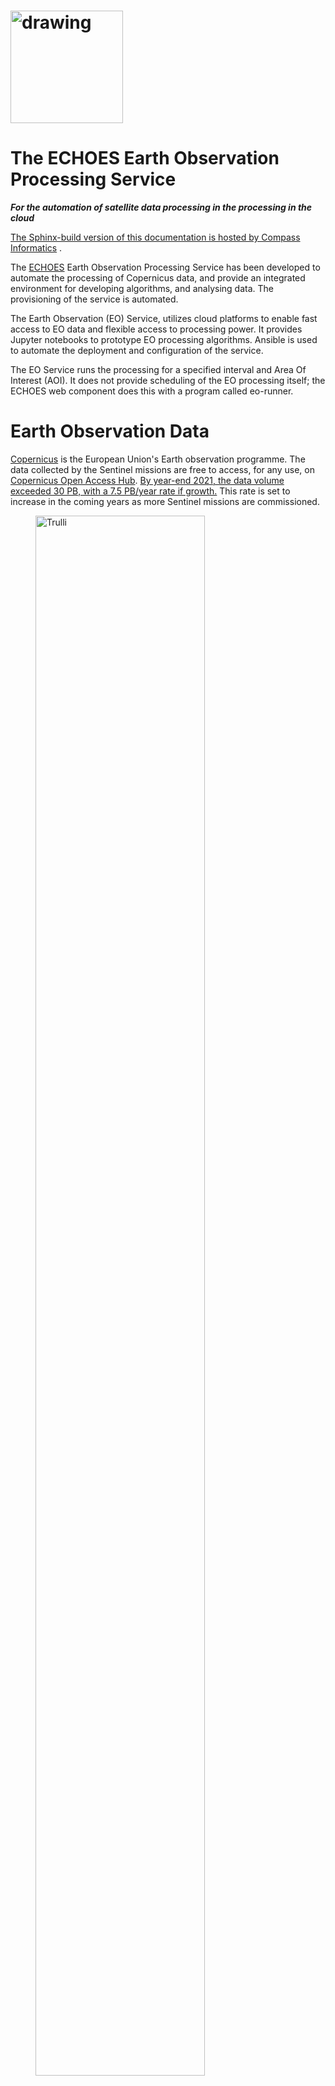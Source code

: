 <h1>
<img src="images/c19Sbkgy_400x400.png" alt="drawing" width="180"/>
</h1>

# The ECHOES Earth Observation Processing Service

***For the automation of satellite data processing in the processing in the cloud***

[The Sphinx-build version of this documentation is hosted by Compass Informatics](https://docs.compass.ie/EarthObservationDocs/)
.

The [ECHOES](https://echoesproj.eu/) Earth Observation Processing Service has been developed to automate the processing
of
Copernicus data, and provide an integrated environment for developing algorithms,
and analysing data.
The provisioning of the service is automated.

The Earth Observation (EO) Service, utilizes cloud platforms to enable fast access to EO data and flexible access to
processing power.
It provides Jupyter notebooks to prototype EO processing algorithms.
Ansible is used to automate the deployment and configuration of the service.

The EO Service runs the processing for a specified interval and Area Of Interest (AOI).
It does not provide scheduling of the EO processing itself;
the ECHOES web component does this with a program called eo-runner.

# Earth Observation Data

[Copernicus](https://www.copernicus.eu/) is the European Union's Earth observation programme.
The data collected by the Sentinel missions are free to access, for any use,
on [Copernicus Open Access Hub](https://scihub.copernicus.eu/).
[By year-end 2021, the data volume exceeded 30 PB, with a 7.5 PB/year rate if growth.](https://scihub.copernicus.eu/twiki/pub/SciHubWebPortal/AnnualReport2021/COPE-SERCO-RP-22-1312_-_Sentinel_Data_Access_Annual_Report_Y2021_merged_v1.1.pdf)
This rate is set to increase in the coming years as more Sentinel missions are commissioned.

<figure>
<a href="https://www.esa.int/ESA_Multimedia/Images/2019/05/ESA-developed_Earth_observation_missions">
<img src="images/ESA-developed_Earth_observation_missions.jpg" alt="Trulli" style="width:80%"></a>
<figcaption><b>© ESA, CC BY-SA 3.0 IGO</b> </figcaption>
</figure>

The Sentinels are a family of satellite missions, developed and launched by ESA,
which provide earth observation data as part of the Copernicus programme.
Each mission in the constellation is designed to fulfil revisit and coverage requirements.
They provide global coverage of robust and continous datasets for Copernicus services.
The data is provided free of charge,
enabling downstream (including commerical) services to be developed.

The missions carry a range of sensors, including for radar and multi-spectral imaging.
They are used for land, ocean and atmospheric monitoring.
The missions used in the ECHOES project are Sentinel-1 and -2.

## Sentinel-1

***A polar-orbiting Synthetic Aperture Radar (SAR) imaging mission, for both land and ocean monitoring.***

<figure>
<a href="https://sentinels.copernicus.eu/web/sentinel/missions/sentinel-1/overview">
<img src="images/Sentinel_1-IMG_5874-white.jpg" alt="Trulli" style="width:80%"></a>
<figcaption><b>Sentinel-1 (© ESA, CC BY-SA 3.0 IGO)</b></figcaption>
</figure>

The mission comprises two polar-orbiting satellites,
performing C-band Synthetic Aperture Radar (SAR) imaging.
Being an active instrument and operating at (cloud penetrating) C-band frequencies,
Sentinel-1 can operate data and night
and its measurements are not impacted by clouds
(as in the case for optical instruments).

Sentinel-1A was launched on 3 April 2014 and Sentinel-1B on 25 April 2016.
However, as of 2022, Sentinel-1B is non-operational, due to a power issue.
This reduces the temporal resolution of the mission by half,
until Sentinel-1C is launched.

Examples of thematic areas in which Sentinel-1 data are used are:

* monitoring land-surface for motion risks
* monitoring of surface water
* monitoring of polar sea-ice
* surveillance of the marine environment
* ship detection
* mapping for forest, water and soil management

[These KML files](https://sentinels.copernicus.eu/web/sentinel/missions/sentinel-1/observation-scenario/acquisition-segments)
provide detailed information about the planned Sentinel-1 acquisitions.
These files can be opened with Google Earth.

<figure>
<img src="images/s1_acquistions.jpg" alt="Trulli" style="width:80%">
<figcaption><b>
The Sentinel-1 acquisitions covering Europe, from 2022-11-20 12:00 AM to 2022-11-23 12:00 AM.
</b></figcaption>
</figure>

## Sentinel-2

***A polar-orbiting is a multispectral high-resolution imaging mission.***

<figure>
<a href="https://sentinels.copernicus.eu/web/sentinel/missions/sentinel-2/overview">
<img src="images/Sentinel-2_pillars.jpg" alt="Trulli" style="width:80%"></a>
<figcaption><b>
Sentinel-2 (© ESA, CC BY-SA 3.0 IGO)
</b></figcaption>
</figure>

Sentinel-2A was launched on 23 June 2015, followed by Sentinel-2B on 7 March 2017.

Examples of thematic areas in which Sentinel-1 data are used are:

* Land monitoring
* Emergency management
* Climate change
* Maritime

Sentinel-2's instrument has 13 spectral bands:
four bands at 10 m, six bands at 20 m and three bands at 60 m spatial resolution.

| Sentinel-2 Bands              | Central Wavelength (µm) | Resolution (m) |
| ----------------------------- | ----------------------- | -------------- |
| Band 1 - Coastal aerosol      | 0.443                   | 60             |
| Band 2 - Blue                 | 0.49                    | 10             |
| Band 3 - Green                | 0.56                    | 10             |
| Band 4 - Red                  | 0.665                   | 10             |
| Band 5 - Vegetation Red Edge  | 0.705                   | 20             |
| Band 6 - Vegetation Red Edge  | 0.74                    | 20             |
| Band 7 - Vegetation Red Edge  | 0.783                   | 20             |
| Band 8 - NIR                  | 0.842                   | 10             |
| Band 8A - Vegetation Red Edge | 0.865                   | 20             |
| Band 9 - Water vapour         | 0.945                   | 60             |
| Band 10 - SWIR - Cirrus       | 1.375                   | 60             |
| Band 11 - SWIR                | 1.61                    | 20             |
| Band 12 - SWIR                | 2.19                    | 20             |

Like Sentinel-1, Sentinel-2 is a polar orbiting satellite.
It has an orbital swath width of 290 km.
Each Sentinel-2 product contains data covering a tile.
Each tile is 100 km × 100 km, with a 10 km overlap.
The tile covering Copenhagen, for example, is 33UUB.
The tiles do not directly correspond to the aquisition swaths.
The following figure shows the tiles and
[swaths](https://sentinels.copernicus.eu/web/sentinel/missions/sentinel-2/acquisition-plans) overlayed:

<figure>
<img src="images/s2_swath.jpg" alt="Forest" style="width:80%">
<figcaption>
<b>The Sentinel-2 acquisitions covering Europe, from 2022-11-20 12:00 AM to 2022-11-23 12:00 AM.
The red grid boxes are the tile bounds.</b>
</figcaption>
</figure>

## Sentinel Product Files

Sentinel-1 and -2 can be downloaded from the [Copernicus Open Access Hub](https://scihub.copernicus.eu/)
in the Standard Archive Format (SAFE).
This format consists of a directory containing binary image data, and metadata in XML files.
The Sentinel-1 GRD products are around 1.7 GB.
The Sentinel-2 L1C and L2A products are around 600 MB and 800 MB respectively.

The files can be read and processed by software such as
[SNAP](https://step.esa.int/main/download/snap-download/) and
the Python library [Satpy](https://satpy.readthedocs.io).

# Cloud processing

Processing EO data in the cloud has a number of advantages
over processing on a local machine or an on-premises server.
Firstly, if the cloud provider provides access to the source EO data,
it may be retrieved from the object store more quickly
than downloading it from the Copernicus Open Access Hub.
This is especially true for older data,
which can take up to 24 hours to retrieve from the archive.

Other benifits in using a cloud provider to process satellite data include,
the ability to scale up the processing to multiple machines in a cost efficient way,
and access to the services that they provide (hosted database, serverless computing etc.)
which can help to make the processing more efficient.

## The DIAS cloud platforms

The DIAS (Data and Information Access Services) cloud-based platforms, funded by the European
Commission, was developed to facilitate and standardise the access to Copernicus data and information.
[CREODIAS](https://creodias.eu/) was chosen to host the EO Service for Compass Informatics.
The other DIAS platforms are Mundi, ONDA, WEkEO and Sobloo.
The DIAS systems provide access to EO Copernicus data.
The DIAS systems allow users to execute their applications in a cloud environment, and close to where data is stored.

[The following data is available on the CREODIAS](https://creodias.eu/data-offer): Sentinel-1 GRD, Sentinel-2,
Sentinel-3, new Sentinels (like 5P), ESA/Landsat, Envisat/Meris, full Sentinel-1 SLC for Europe and 6 months rolling
archive for Sentinel-1 SLC outside Europe and elements of Copernicus Services.

The data is accessible via an S3-compatible object store.
The object store holds over 20 PB of data.
It is possible to run Virtual Machine (VM) instances on a pay-per-use or fixed term basis.
The size of the virtual machines ranges from 1 (virtual) core and 1 GB of RAM to 24 cores and 496 GB or RAM. It is
possible to spin up multiple
instance if required for large-scale processing. The price list is found [here](https://creodias.eu/price-list).

## Sentinel Hub

[Sentinel Hub](https://www.sentinel-hub.com/) is a multi-spectral and multi-temporal, big data, satellite imagery
service.
It is used in the EO Service for accessing and processing Copernicus (and other) data.

Processed satellite imagery is accessed via APIs for the requested AOI and time range,
from the full archive, in a matter of seconds.
The processing is done on Sentinel Hub's servers.
The service is subscription-based, with a quota of "processing units" available to the user every month.

One of the reasons for selecting Sentinel Hub for use in the EO Service is the client application may request small
AOIs.
If the original satellite product (SAFE format data) were used,
it would require a large amount of data to be downloaded and processed;
whereas, the Sentinel API only return the data that is requested for the AOI.
Another selling point is that it has cloud-masking and moisacing built in.
Also, the processing is done on the Sentinel Hub servers,
so the processing can be scaled up without needing to be concerned about managing the infrastructure.

## Data Cubes

A further benefit of using Sentinel Hub is that the EO data can be accessed as a data cube using
[xcube](https://xcube.readthedocs.io/en/latest/),
and the [xcube_sh](https://github.com/dcs4cop/xcube-sh) plugin, which enables xcube to work via the Sentinel Hub API.
Data cubes provide convenient access to a time series of satellite images,
allowing computations across the time dimension, with raster alignment issues handled out of the box.
These datacubes are returned as [Xarray](https://docs.xarray.dev/en/stable/) objects.
Xarray is a powerful library for handling multidimensional arrays.
Xarray labels the dimensions and provides a convenient interface to select and apply operations to the data.
With Xarray, these operations can be applied to large datasets using multiple cores, using Dask.

The Ansible Playbook, used to provision the VMs, installs Juypter Lab on the development server
and also configures the VM so that xcube can be used in the Jupyter notebooks
(see [Provisioning the servers using Ansible](Provisioning-the-servers-using-Ansible])).

## A comparison of the options

Alternatives to Sentinel Hub/X-Cube data cubes include Open Data Cube (ODC) and OpenEO.
Sentinel Hub/X-Cube was chosen primarily because Sentinel Hub is used in ECHOES (i.e. in eo-custom-scripts) and,
being a hosted service, it does not require additional infrastructure.
Whereas, to create a datacube with ODC to cover Ireland for one year,
for example, would require tens of terabytes of storage and a high spec VM.

Both CREODIAS and Sentinel Hub provide access to Sentinel-1, Sentinel-2 L1C and L2A, Sentinel-3 OLCI and SLSTR,
Sentinel-5P, Landsat 8, 7 and 5, Envisat, MODIS and some Copernicus Services. The CREODIAS object store has some Level-2
products that are not available on Sentinel Hub.

|                         | CREODIAS Object Store                               |    Sentinel Hub                                                                                                                          |
|-------------------------|-----------------------------------------------------|----------------------------------------------------------------------------------------------------------------------------------------|
| Data Cap?               | No                                                  | Yes                                                                                                                                    | 
| Satellite Data Format   | The original format (e.g. SAFE for the Sentinel)    | Python interface and OGC                                                                                                               | 
| Processing              | Up to the user to do the processing using e.g. SNAP | Algorithms are implement in JavaScript. [A large number of existing algorithms are available](https://custom-scripts.sentinel-hub.com) | 
| Cloud Masking built in? | No                                                  | Yes including for Sentinel-2 L1C, L2A & Sentine-3 L1B                                                                                  | 
| Mosaicing built in?     | No                                                  | Yes including for Sentinel-2 L1C, L2A & Sentine-3 L1B                                                                                  | 
| Datacubes access?       | No                                                  | Yes for Sentinel-1, -2 & -3 (via X-Cube).                                                                                              | 

# The ECHOES Earth Observation Processing Service

The ECHOES EO Processing Service was developed to
generate GeoTIFFs and associated metadata, which are consumed by the web service.
It is designed to run in the cloud.

The ECHOES EO Service can consume data from the Sentinel Hub API or alternatively,
satellite data stored on and object store on CREODIAS, or other compatible cloud services.

The service is decoupled for the web service and can be used independently of it.
It is containerised for portability and scalability.
It is extendable, allowing other EO processors to be easily added.

A Command Line Interface (CLI) is provided for calling the EO processors.
The generated outputs (images, metadata, etc.) are stored in an S3 compatible object store.
These are accessed by the ECHOES web component for display to users.
The EO service is not reponsible for scheduling of the processing;
this is done by the web-component, with the eo-ruuner module.

The processing chains genarate GeoTIFFs (or other formats) and store them
(and associated metadata) in S3 compatiable object storage.

The code had been tested on CREODIAS.
CREODIAS' object store is compatible with AWS' S3 object store.
It should therefore be possible to run the code on AWS,
but this has not been tested at the time of writing.
When running locally, [Minio](https://min.io/) can be used to provide an S3 compatible, locally hosted, object store.

## The EO Processing Packages

This section give an overview of the Python code that has been developed to process the EO data.

The following diagram shows the main Python packages that have been developed
for EO service, with their dependencies:

```mermaid
stateDiagram-v2
    eo_io --> eo_custom_scripts
    eo_io --> eoian
    eoian --> eo_processors
    eo_io --> eo_processors
```

### The lower-level packages

[eo-io](https://github.com/ECHOESProj/eo-io) is used to read and write to the S3 object store.
Both eo-custom-scripts and the processors in eo-processor read and write to the object store using the eo-io package.
eo-io is is a low-level package,
used by [eoian](https://github.com/ECHOESProj/eoian])
and [eo-processors](https://github.com/ECHOESProj/eo-processors),
to write the GeoTIFFs and metadata to S3.
S3 is the name of object storage service on AWS,
and a S3 compatible object store is available on CREODIAS.

[eoian](https://github.com/ECHOESProj/eoian]) is used to download,
process and store the satellite from the CREODIAS object store.
The processors, themselves are in the [eo-processors](https://github.com/ECHOESProj/eo-processors) repository.
This code is described in
[Processing of satellite files from the object store and other data sources](#processing-of-satellite-files-from-the-object-store-and-other-data-sources)
.

### The top-level packages

The processing chains are called remotely via webhooks
(see [Triggering the processing using webhook callbacks](#triggering-the-processing-using-webhook-callbacks)).
Webhook callbacks are used by the ECHOES web app to trigger the processing,
for the requested AOI and dates, over the internet.
The webhooks callback run the processing chains on the remote (CREODIAS) server, via CLIs.
The two repositorys with code which provide CLIs, for the processing chains,
and which may be called via the webhooks callback are:

* [eo-custom-scripts](https://github.com/ECHOESProj/eo-custom-scripts)
* [eo-processors](https://github.com/ECHOESProj/eo-processors)

Alternatively, the CLI may be called directly (i.e. without webhhooks) on the machine on which they are deployed,
as described in [The command line interface](#the-command-line-interface).

The eo-custom-scripts code (for which the EO processing is done on Sentinel Hub servers) has a single CLI,
from which many EO processors may be called
(see [Automation of the EO Custom Scripts repository](#automation-of-the-eo-custom-scripts-repo)).

The eo-processors code has a CLI for each processor
(
see [Processing of satellite files from the object store and other data sources](#processing-of-satellite-files-from-the-object-store-and-other-data-sources))
.
The processors consume EO data from various sources.
For example, from CREODIAS object store
(as is the case for eo-processors/eo_processors/ndvi_satpy,
where the eoian code is used to automate the downloading, processing and storage of the results).

## The system architecture

The following diagram gives an overview of the EO Service architecture for Compass Informatics:

![eo_service.drawio](images/eo_service.drawio.png)

There are two VMs: dev and prod (development and production respectively).
These are Ubuntu 20.04 (Focal Fossa) VMs, running on CREODIAS.
Each VM consumes data from either the Sentinel Hub or satellite data stored in buckets.
Each VM writes to a bucket, but on the dev server the bucket is named eo-compass-dev,
on the prod server the bucket is called eo-compass.

On the dev server, both the Docker containers and Python code is deployed to enable development.
On the prod server only the Docker containers are deployed.

## Which processing chain should I use?

The [eo-custom-scripts](https://github.com/ECHOESProj/eo-custom-scripts)
processing chain (which uses Sentinel Hub) has a number of advantages over the eoain processing chain (which uses the
CREODIAS object store EO files).
It provides a convenient API for accessing and processing satellite data and has clouding mosaicing.
Using the API, only the data within the AOI is processed on the Sentinel Hub server,
which makes the processing much faster for smaller regions.
This is in contrast to the eoain processing chain, in which the full granule is downloaded to the VM,
and it is not possible to just download the data within the AOI.

eo-custom-scripts is the main processing chain code used in the EO Service;
however, one case for using the eoian processing chain, in preference to eo-custom-scripts,
is where an algorithm implemented in [SNAP](https://step.esa.int/main/download/snap-download/) is required.
SNAP has many built-in algorithms which are not directly available in eo-custom-scripts.
For example, SNAP implements atmospheric correction algorithms that are not available through Sentinel Hub, which can be
automated using eoian.
The eo-processors package (which uses the eoian package) allows for more flexibility to use other processing software,
including [SNAP](https://step.esa.int/main/download/snap-download/)
and [Satpy](https://satpy.readthedocs.io/).

Another case for using eo-processors and eoian, instead of eo-custom-scripts,
is where a very large area or large time period needs to be processed.
Sentinel Hub has a limited number
of [processing units](https://docs.sentinel-hub.com/api/latest/api/overview/processing-unit/) (which can be increased at
an additional cost).
Also, some EO data is available on the CREODIAS object store that is not available on Sentinel Hub.
For example, the Sentinel-3 Level-2 land and water products are not currently available on
Sentinel Hub (only the Level-1 product is available on Sentinel Hub, but both the Level-1 and Level-2 products are on
the
CREODIAS object store) and these may be required on the ECHOES application.
The eoian processing chain may be the best option for minimizing cost if processing a large area.

## Automation of the Sentinel Hub processing (eo-custom-scripts)

The [Sentinel Hub Customs Scripts repository](https://github.com/sentinel-hub/custom-scripts)
is a collection of scripts which implement EO processors.
[This repository](https://github.com/sentinel-hub/custom-scripts) is used to call these scripts, via a CLI.

With eo-custom-scripts, the processing is done on Sentinel Hub's servers.
Therefore, a low-spec VM can be used to run the code.

The figure below shows a chain block diagram for the eo-custom-scripts processing chain, which generates GeoTIFFs using
Sentinel Hub.
The diagram shows the code running on a VM on CREODIAS; however, it is not limited to running CREODIAS,
and it could run on, for example, AWS.
To run on other cloud platforms,
the credentials file needs to be modified (see [Handling the credentials](#handling-the-credentials])).

![eo-custom-scripts block diagram](images/eo-custom-scripts-block-diagram.png)

An S3, compatible object store is required,
but if one is not available, Minio can be used (see [Object Storage](#object-storage)).
The code calls the Sentinel Hub API.

The code in the [Sentinel Hub Customs Scripts repository](https://github.com/Sentinel-Hub/custom-scripts), has been
added to the eo-custom-scripts repository, so that the script can called via the command line. This enables many EO
products
can be quickly implemented on the ECHOES platform.

eo-processors and eo-custom-scripts can each be called by a CLI interface or imported as a Python module.
See the README of [eo-processors](https://github.com/ECHOESProj/eo-processors)
and [eo-custom-scripts](https://github.com/ECHOESProj/eo-custom-scripts)
for information on their installation and usage.

## Processing source satellite files with eoian

The Sentinel-1 and -2 data are stored in the SAFE format in the CREODIAS object store.
The [eoian](https://github.com/ECHOESProj/eoian) processing chain is used to automate the processing to this,
and other data, in the object store.

The eoian module the processing is done in the following sequence:

```mermaid
graph TD
A(Receive request) -->
B[Search for satellite data] -->
C[Process] -->
D[(Object store)]  
```

The program can be run using a CLI (as described in Section [The command line interface](#the-command-line-interface),
or if it is called remotely,
via webhooks (see [Calling the EO Service using webhooks](#calling-the-eo-service-using-webhooks)).

The command line or webhook call back arguments specify the name of the instrument,
processing module, the Area Of Interest (AOI) and other parameters.

This Python package is used to access satellite data from the data store,
process the data store it.

The processors that use the eoian package write the date to an object store
and write the location of the objects to the terminal,
which can be used download the results.

![eoian block diagram](images/eoian-block-diagram.png)

## The eo-processors repository

This [eo-processors](https://github.com/ECHOESProj/eo-processors) repository contains various processor.
The processors use the Eoian package, xcube libary and/or Sentinel Hub API to generate results.
The outputs of the processing chains are generally stored in the object store.
The processors that use the eoian package write the date to an object store
and write the location of the objects to the terminal.
See the README of each of the processors for information on their usage.

See [Processor Development](#Processor-Development) for information on how to add your own processors.

## Provisioning the servers using Ansible

Development of the EO processing chain can be done on a local or machine or a remote VM,
hosted by, for example, CREODIAS or AWS.

The setup of the EO dev environment can be time-consuming. It involves the following:

* install system packages
* install Python requirements
* copy keys over
* decrypt and copy credentials over
* set environment variables
* install Docker
* build Docker images
* Install JupyterLab

These steps are automated, using Ansible.

The ansible playbooks are in
the [eo-playbooks](https://github.com/ECHOESProj/eo-playbooks) repository.
See the README in the repository for the installation and usage instructions.

![](images/playbook-opt.gif)

To run the code using Docker, copy the config files and GitHub key to the credentials directory, for example,
eo-custom-scripts\credentials.
This is required because Docker cannot access files outside its scope when building the image.
The files in the credentials' directory are copied to the home directory in the container.
It is not necessary to carry out these steps manually if you use Ansible. However, if you are doing them manually, refer
to the roles Ansible roles, which show the steps involved.

# Calling the EO service

## The command line interface

The EO Service is designed to be called via Webhooks, when running operationally.
It can also be called via the CLI on the production or development server,
where it is installed.

The first step is to login into the VM, with:

    ssh -i ~/.ssh/eo-stack.key eouser@<ip.of.vm>

The Ansible Playbook clones GitHub repositorys,
and saves the source code in the following directory:

    /home/eouser/echoes-deploy

### eo-custom-scripts

As an example, on the development machine, cd to

    /home/eouser/echoes-deploy/eo-custom-scripts

and run the eo-custom-scripts code by executing:

    python3 -m eo_custom_scripts sentinel2_l1c ndvi_greyscale "POLYGON((-6.377 52.344, -6.378 52.357, -6.355 52.357, -6.356 52.345, -6.377 52.344))" 

This runs the *ndvi_greyscale* process using Sentinel-2 L1C data (*sentinel2_l1c*)
for the AOI

    "POLYGON((-6.377 52.344, -6.378 52.357, -6.355 52.357, -6.356 52.345, -6.377 52.344)2019-01-01 2019-12-31)"

defined as a WKT,
from 2019-01-01 to 2019-12-31.
By default, monthly mosaics are generated.

As can been see here,
the GeoTIFFs and JSON metedata files generated by the processing are stored are returned on Stdout:

![](images/eo_custom_scripts.gif)

These locations are parsed by eo-runner in the web component,
and downloaded from S3.

The following gives the usage instructions:

     python3 -m eo_custom_scripts -h

or consult the readme of the eo-custom-scripts repository.

### eo-processors

To run the eo-processors processors, on the development machine, cd to

    /home/eouser/echoes-deploy/eo_processors/

then run a processor.
For example, you can run the NDVI processor with:

    python3 ndvi_satpy S2_MSI_L1C "POLYGON((-6.485367 52.328206, -6.326752 52.328206, -6.326752 52.416241, -6.485367 52.416241, -6.485367 52.328206))" 2021-01-09 2021-02-01 --cloud_cover=90

As is the case for eo-custom-scripts,
the location of the generated files is returned on Stdout.

You can get usage instructions for the processors with:

    python3 ndvi_satpy -h

## Docker

Both eo-custom-scripts and eo-processors are containerised.
This ensures that the code runs uniformly and consistently on the host machine or container service.

To get the EO service up and running, it is necessary to build and run the websockets-server image and
eo-stack, in addition to handling the credentials.
The containers can be built as described in the README of these packages.
However, this is not necessary,
as checking out the code and building the containers, etc. is automated with an Ansible Playbook,
as descrided in [Provisioning the servers using Ansible](#Provisioning-the-servers-using-Ansible).

After the development machine has been provisioned (see [eo-playbooks](https://github.com/ECHOESProj/eo-playbooks)),
login into the terminal and list the container images available, as follows:

    vagrant@ubuntu-focal:~$ docker image list
    REPOSITORY          TAG            IMAGE ID       CREATED         SIZE
    eo-processors       latest         8bd2b6719048   2 days ago      1.99GB
    eo-custom-scripts   latest         9fb59b602664   2 days ago      1.44GB
    websockets-server   latest         5ea2a8fbc8fd   2 days ago      408MB

The *eo-custom-scripts* and *eo-processors* images are for EO processing,
and the *websockets-server* is for calling processing remotely, via webhooks.

The Ansible Playbook automates the building of the Docker images,
in addition to handling the credentials.
It is therefore *not* necessary to supply the credentials to the container,
or start the services using docker compose, as described bellow.
However, you may want to do this if you are, for example,
running the containers on your local machine.

### Supplying credentials to the container

When running the containers on the deployment or production machines,
the credentials stored in the eo-custom-scripts and eo-processors images.
The Ansible Playbook inserts the credentials into the config files (credentials/config_eo_service.yml)
of each of these packages, before building the images.
Therefore, it is not necessary to supply the credentials when running the container.

If the *eo-processors* and *eo-custom-scripts* images are built using

        docker build .

(i.e. without using the Playbook) the credentials files (*credentials/config_eo_service.yml*), in each of these
repositories,
is copied across to the image.
As these files do *not* contain the credentials,
the credentials will not be stored in the image.
However, the credentials can be passed in as enviroment variables when the container is run,
using the "--env-file" option.

The file */home/eouser/env_file* is created by the Ansible Playbook on the host machines.
If building and running the code in eo-custom-scripts and eo-processors,
without of the Playbook, create a file named env-file and add the following:

        PATH='/usr/local/sbin:/usr/local/bin:/usr/sbin:/usr/bin:/sbin:/bin:/usr/games:/usr/local/games:/snap/bin'
        SH_INSTANCE_ID=''
        SH_CLIENT_ID=''
        SH_CLIENT_SECRET=''
        WEBAPIKEY=''
        JUPYTER_NOTEBOOK_PASS=''
        CREODIAS_USERNAME=''
        CREODIAS_PASSWORD=''
        SERVICE='creodias'
        S3_ENDPOINT_URL_LOCAL='http://data.cloudferro.com'
        S3_ENDPOINT_URL_EXT='https://cf2.cloudferro.com:8080'
        S3_AWS_ACCESS_KEY_ID=''
        S3_AWS_SECRET_ACCESS_KEY=''
        CONFIG='null'
        BUCKET='' # Nane of bucket on S3

Add the appropriate credentials to this file.
Refer to the [eo-playbooks](https://github.com/ECHOESProj/eo-playbooks) repository
to understand what vales to set the variables to;
otherwise run the Playbook, which will generate it automatically and store it in

        /home/eouser/env_file.

### Running the container

The eo-stack repository contains the Docker Compose file
for starting the websockets server
(to call the EO Service remotely, using webhooks)
and to start the [Minio](https://min.io/) service for object storage.
(Minio is only used if the service is not running in a cloud
where an S3 object store is available.)
These services are intialised by executing

        docker compose up

in the eo-stack directory.

The Playbook does this automatically,
so you do not need to do this on the machine that have been provisioned using the Playbook.

Both eo-processors and eo-custom-scripts provide CLIs with which to run the processing,
as shown in the following examples:

    docker run --env-file=env_file --network host eo-custom-scripts copernicus_services global_surface_water_change "POLYGON((-6.3777351379394 52.344188690186, -6.3780784606933 52.357234954835, -6.3552474975585 52.357749938966, -6.3561058044433 52.345218658448, -6.3777351379394 52.344188690186))" 2015-01-01 2020-12-31
    docker run --env-file=env_file --network host eo-processors ndvi_satpy S2_MSI_L1C "POLYGON((-6.485367 52.328206, -6.326752 52.328206, -6.326752 52.416241, -6.485367 52.416241, -6.485367 52.328206))" 2021-01-09 2021-02-01 --cloud_cover=90

The *--network host* option enables the containers to communicate with
the services that have been started using docker compose.
In this case, the container is called with the environment file.
The *--network host* option is not necessary when running the containers on
the CREODIAS machines.

An alias is set in the .bashrc of the VM as follows:

    alias eo-run='docker run --env-file=/home/eouser/env_file -v /data:/data --network host'

which can the used call the container with the environment file automatically passed to the container
and the data directory on the container :

    eo-run eo-processors change_detection_s2_pca "POLYGON ((-6.485367 52.328206, -6.326752 52.328206, -6.326752 52.416241, -6.485367 52.416241, -6.485367 52.328206))" 2021-01-09 2021-02-01

See the readme in these repositories for usage instructions.

## Triggering the processing using webhook callbacks (websockets-server)

The [websockets-server](https://github.com/ECHOESProj/websockets-server) ...

*To be added*

# Jupyter Lab

The Ansible Playbook installs Jupyter Lab.

JupyterLab is used to prototype EO processors, before being added to the processing chain.
It is installed by the Ansible Playbook (
see [Automation of the EO Custom Scripts repo](#automation-of-the-eo-custom-scripts-repo))

![Juypter LAb](images/jupyter.JPG)

The Anisble Playbook installs JupyterLab on the remote machine.
It can be accessed via

    https://<ip of remote machine>:8888.

The eo-io, eoian and eo-processors packages may be imported in the notebooks.

The Playbook sets environment variables,
so that the data may be accessed as datacubes,
via the xcube interface, or from Sentinel Hub directly.

If the VM is running on CREODIAS, the Copernicus, and other EO data is accessible on /eodata/ via the Jupyter Lab
notebooks.

## Binding ports

Dask is a package for parallel computing that can be used to reduce the processing time.
The Dask distributed scheduler provides an interactive dashboard,
containing plots and tables with live information,
for live feedback on the processing.

The dashboard is accessible through the browser, on a specified port.
In order to access the dashboard, this port on the remote VM can be bound to your local machine.
In order to do this, execute the following:

    ssh -i ~/.ssh/eo-stack.key -N -L 9999:localhost:7744 eouser@<ip-of-remote-server> &

in the web browser of your local machine goto:

    http://127.0.0.1:9999

in order to access the dashboard.

## Binder notebooks

Binder is used to open notebooks in an executable environment.
Whereas Jupyter Lab is a private developement environment,
Binder notebooks are public and provide a way of interacting with the notebooks.
[These Binder Notebooks](https://mybinder.org/v2/gh/ECHOESProj/eo-notebooks/main)
show how NDVI can be analysed using Xarray.

## Processor Development

## eo-custom-scripts

New processors can be added to eo-custom-scripts by modifying the source code.
The processors are located here:

    eo-custom-scripts/eo_custom_scripts/custom_scripts

Add the processor to the directory corresponding to the instrument that the processor will use.
Add a directory with the name of the processor to the directory with the existing processors.
In that directory add the processor and name it script "script.js".
The script can the be called via the CLI.

## eo-processors, eoian & eo-io

### Example: create a processing chain using eoin

The processor in eo-processors/eo_processors/ndvi_satpy generates Sentinel 2 NDVI GeoTIFFs.
The following example creates an NDVI product (without the CLI).

```python3
from os.path import dirname
from satpy import Scene, find_files_and_readers
from shapely import wkt
from eoian import ProcessingChain, utils
import xarray as xr


def main(input_file: str, area_wkt: str) -> xr.Dataset:
    files = find_files_and_readers(base_dir=dirname(input_file), reader='msi_safe')
    scn = Scene(filenames=files)
    scn.load(['B04', 'B08'])
    area = wkt.loads(area_wkt)

    epsg = scn['B04'].area.crs.to_epsg()
    xy_bbox = utils.get_bounds(area, epsg)
    scn = scn.crop(xy_bbox=xy_bbox)

    extents = scn.finest_area().area_extent_ll
    ad = utils.area_def(extents, 0.0001)
    s = scn.resample(ad)

    ndvi = (s['B08'] - s['B04']) / (s['B08'] + s['B04'])
    s['ndvi'] = ndvi
    s['ndvi'].attrs['area'] = s['B08'].attrs['area']
    del s['B04']
    del s['B08']
    return s


instrument = "S2_MSI_L1C"
area_wkt = "POLYGON((-6.485367 52.328206, -6.326752 52.328206, -6.326752 52.416241, -6.485367 52.416241, -6.485367 52.328206))"
start, stop = "2021-01-09", "2021-02-01"

processing_chain = ProcessingChain(instrument,
                                   area_wkt,
                                   start,
                                   stop,
                                   processing_func=main)

for result in processing_chain:
    result.to_tiff()
    result.metadata_to_json()
```

The *main* function implements the procesor and returns a Xarray dataset with the results.
The main function is an argument of the *ProcessingChain* class.
The for-loop interates over the *processing_chain* object,
which yields a result object.
The result object contains the processed dataset and methods to write write to the object store.
The methods include:

* *to_tiff()*
* *to_zarr()* (experimental)
* *metadata_to_json()*

### Example: writing to the object store using eo_io

In this example, we write to an object store.

```python3
    import eo_io


@dataclass
class Metadata(eo_io.metadata.BaseMetadata):
    area_wkt: str
    name: str
    platform: str
    instrument: str
    processingLevel: str
    date1: str
    date2: str


def get_path(self):
    return join(self.area_wkt, self.name, self.platform, self.instrument, self.processingLevel,
                f'{self.date1}_{self.date2}')


def compute_dataset() -> xr.Dataset:
    """processing code goes here"""
    return ds


dataset = compute_dataset()
metadata = Metadata(area_wkt, 'change', 'sentinel2', 'msi', 'S2L2A', date1, date2)

store = eo_io.store_dataset.store(dataset, metadata)
store.to_tiff()
```

The eo_io module is used to write the data to the datastore.

# The eo-tracking-matchup repository

The [eo-tracking-matchup repository](https://github.com/ECHOESProj/eo-tracking-matchup)
is a standalone package for obtaining the cloest EO values for each coordinate in a CSV file.

It has been used to matchup Sentinel-2 NDMI values to a timeseries of bird tracking values.

Usage instructions are given in the readme.
It will be necessary to modify the code to adapt it to the format or your CSV file,
and to obtain other variables, other than NDMI.

# Acknowledgements

This software was developed by [Compass Information](https://compass.ie),
as part of the [ECHOES project](https://echoesproj.eu/).

The ECHOES project is funded by [an Irish Welsh Programme](https://irelandwales.eu),
which promotes co-operation in the areas of innovation, climate change and sustainable development.
It is part-funded by the 2014-2020 European Regional Development Fund,
through the Welsh Government.
